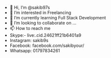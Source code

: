 - 👋 Hi, I’m @sakib97s
- 👀 I’m interested in Freelancing
- 🌱 I’m currently learning Full Stack Development
- 💞️ I’m looking to collaborate on ...
- 📫 How to reach me
- Skype:- live:.cid.24621ff21b6401a9
- Instagram: sakib9s
- Facebook: facebook.com/sakibyour/
- Whatsapp: 01797834261


<!---
sakib97s/sakib97s is a ✨ special ✨ repository because its `README.md` (this file) appears on your GitHub profile.
You can click the Preview link to take a look at your changes.
--->
